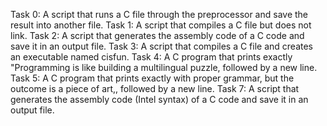 Task 0: A script that runs a C file through the preprocessor and save the result into another file.
Task 1: A script that compiles a C file but does not link.
Task 2: A script that generates the assembly code of a C code and save it in an output file.
Task 3: A script that compiles a C file and creates an executable named cisfun.
Task 4: A C program that prints exactly "Programming is like building a multilingual puzzle, followed by a new line.
Task 5: A C program that prints exactly with proper grammar, but the outcome is a piece of art,, followed by a new line.
Task 7: A script that generates the assembly code (Intel syntax) of a C code and save it in an output file.
